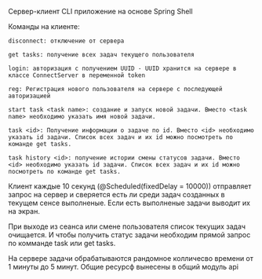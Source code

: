 Сервер-клиент CLI приложение на основе Spring Shell

Команды на клиенте:

	disconnect: отключение от сервера
	
	get tasks: получение всех задач текущего пользователя
	
	login: авторизация с получением UUID - UUID хранится на сервере в классе ConnectServer в переменной token
	
	reg: Регистрация нового пользователя на сервере с последующей авторизацией
	
	start task <task name>: создание и запуск новой задачи. Вместо <task name> необходимо указать имя новой задачи.
	
	task <id>: Получение информации о задаче по id. Вместо <id> необходимо указать id задачи. Список всех задач и их id можно посмотреть по команде get tasks.
	
	task history <id>: получение истории смены статусов задачи. Вместо <id> необходимо указать id задачи. Список всех задач и их id можно посмотреть по команде get tasks.

Клиент каждые 10 секунд (@Scheduled(fixedDelay = 10000)) отправляет запрос на сервер и сверяется есть ли среди задач созданных в текущем сенсе выполненые. Если есть выполненые задачи выводит их на экран.

При выходе из сеанса или смене пользователя список текущих задач очищается. И чтобы получить статус задачи необходим прямой запрос по комманде task <id> или get tasks.

На сервере задачи обрабатываются рандомное колличесво времени от 1 минуты до 5 минут.
Общие ресурсф вынесены в общий модуль api